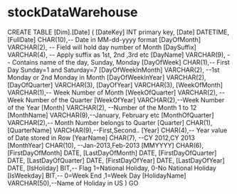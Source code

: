 # stockDataWarehouse




CREATE TABLE [Dim].[Date]
(
    [DateKey] INT primary key, 
    [Date] DATETIME,
    [FullDate] CHAR(10),-- Date in MM-dd-yyyy format
    [DayOfMonth] VARCHAR(2), -- Field will hold day number of Month
    [DaySuffix] VARCHAR(4), -- Apply suffix as 1st, 2nd ,3rd etc
    [DayName] VARCHAR(9), -- Contains name of the day, Sunday, Monday 
    [DayOfWeek] CHAR(1),-- First Day Sunday=1 and Saturday=7
    [DayOfWeekInMonth] VARCHAR(2), --1st Monday or 2nd Monday in Month
    [DayOfWeekInYear] VARCHAR(2),
    [DayOfQuarter] VARCHAR(3), 
    [DayOfYear] VARCHAR(3),
    [WeekOfMonth] VARCHAR(1),-- Week Number of Month 
    [WeekOfQuarter] VARCHAR(2), --Week Number of the Quarter
    [WeekOfYear] VARCHAR(2),--Week Number of the Year
    [Month] VARCHAR(2), --Number of the Month 1 to 12
    [MonthName] VARCHAR(9),--January, February etc
    [MonthOfQuarter] VARCHAR(2),-- Month Number belongs to Quarter
    [Quarter] CHAR(1),
    [QuarterName] VARCHAR(9),--First,Second..
    [Year] CHAR(4),-- Year value of Date stored in Row
    [YearName] CHAR(7), --CY 2012,CY 2013
    [MonthYear] CHAR(10), --Jan-2013,Feb-2013
    [MMYYYY] CHAR(6),
    [FirstDayOfMonth] DATE,
    [LastDayOfMonth] DATE,
    [FirstDayOfQuarter] DATE,
    [LastDayOfQuarter] DATE,
    [FirstDayOfYear] DATE,
    [LastDayOfYear] DATE,
    [IsHoliday] BIT,-- Flag 1=National Holiday, 0-No National Holiday
    [IsWeekday] BIT,-- 0=Week End ,1=Week Day
    [HolidayName] VARCHAR(50),--Name of Holiday in US
)
GO
